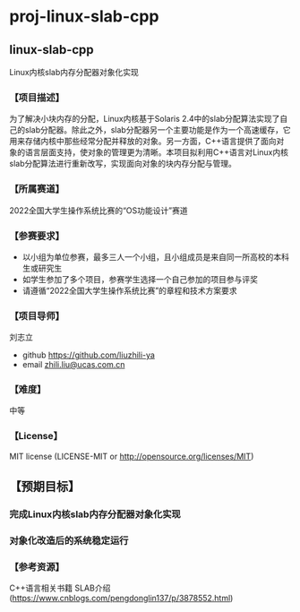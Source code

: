 # proj-linux-slab-cpp

## linux-slab-cpp
Linux内核slab内存分配器对象化实现

### 【项目描述】
为了解决小块内存的分配，Linux内核基于Solaris 2.4中的slab分配算法实现了自己的slab分配器。除此之外，slab分配器另一个主要功能是作为一个高速缓存，它用来存储内核中那些经常分配并释放的对象。另一方面，C++语言提供了面向对象的语言层面支持，使对象的管理更为清晰。本项目拟利用C++语言对Linux内核slab分配算法进行重新改写，实现面向对象的块内存分配与管理。


### 【所属赛道】
2022全国大学生操作系统比赛的“OS功能设计”赛道

### 【参赛要求】
- 以小组为单位参赛，最多三人一个小组，且小组成员是来自同一所高校的本科生或研究生
- 如学生参加了多个项目，参赛学生选择一个自己参加的项目参与评奖
- 请遵循“2022全国大学生操作系统比赛”的章程和技术方案要求

### 【项目导师】
刘志立
- github https://github.com/liuzhili-ya
- email zhili.liu@ucas.com.cn

### 【难度】
中等

### 【License】
MIT license (LICENSE-MIT or http://opensource.org/licenses/MIT)  

## 【预期目标】
### 完成Linux内核slab内存分配器对象化实现
### 对象化改造后的系统稳定运行

### 【参考资源】
C++语言相关书籍
SLAB介绍(https://www.cnblogs.com/pengdonglin137/p/3878552.html) 
